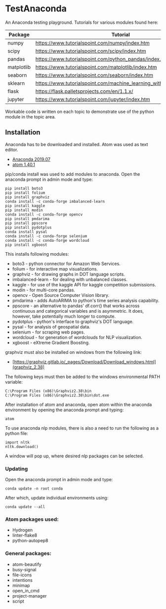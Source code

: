 # TestAnaconda

An Anaconda testing playground. Tutorials for various modules found here:

| Package | Tutorial |
| ------ | ------ |
| numpy | https://www.tutorialspoint.com/numpy/index.htm |
| scipy | https://www.tutorialspoint.com/scipy/index.htm |
| pandas | https://www.tutorialspoint.com/python_pandas/index.htm |
| matplotlib | https://www.tutorialspoint.com/matplotlib/index.htm |
| seaborn | https://www.tutorialspoint.com/seaborn/index.htm |
| sklearn | https://www.tutorialspoint.com/machine_learning_with_python/index.htm |
| flask | https://flask.palletsprojects.com/en/1.1.x/ |
| jupyter | https://www.tutorialspoint.com/jupyter/index.htm |

Workable code is written on each topic to demonstrate use of the python module in the topic area.

## Installation

Anaconda has to be downloaded and installed. Atom was used as text editor.

* [Anaconda 2019.07](https://www.anaconda.com/distribution/#download-section)
* [atom 1.40.1](https://atom.io/)

pip/conda install was used to add modules to anaconda. Open the anaconda prompt in admin mode and type:

```
pip install boto3
pip install folium
pip install graphviz
conda install -c conda-forge imbalanced-learn
pip install kaggle
pip install modin
conda install -c conda-forge opencv
pip install pmdarima
pip install ppscore
pip install pydotplus
conda install pysal
conda install -c conda-forge selenium
conda install -c conda-forge wordcloud
pip install xgboost
```

This installs following modules:

* boto3 - python connector for Amazon Web Services.
* folium - for interactive map visualizations.
* graphviz - for drawing graphs in DOT language scripts.
* imbalanced-learn - for dealing with unbalanced classes.
* kaggle - for use of the kaggle API for kaggle competition submissions.
* modin - for multi-core pandas.
* opencv - Open Source Computer Vision library.
* pmdarima - adds AutoARIMA to python's time series analysis capability.
* ppscore - an alternative to pandas' df.corr() that works across continuous and categorical variables and is asymmetric. It does, however, take potentially much longer to compute.
* pydotplus - python's interface to graphviz's DOT language.
* pysal - for analysis of geospatial data.
* selenium - for scraping web pages.
* wordcloud - for generation of wordclouds for NLP visualization.
* xgboost - eXtreme Gradient Boosting.

graphviz must also be installed on windows from the following link:

* [https://graphviz.gitlab.io/_pages/Download/Download_windows.html](graphviz_2.38)

The following keys must then be added to the windows environmental PATH variable:

```
C:\Program Files (x86)\Graphviz2.38\bin
C:\Program Files (x86)\Graphviz2.38\bin\dot.exe
```

After installation of atom and anaconda, open atom within the anaconda environment by opening the anaconda prompt and typing:

```
atom
```

To use anaconda nlp modules, there is also a need to run the following as a python file:

```
import nltk
nltk.download()
```

A window will pop up, where desired nlp packages can be selected.

### Updating

Open the anaconda prompt in admin mode and type:
```
conda update -n root conda
```

After which, update individual environments using:
```
conda update --all
```

### Atom packages used:

* Hydrogen
* linter-flake8
* python-autopep8

### General packages:

* atom-beautify
* busy-signal
* file-icons
* intentions
* minimap
* open_in_cmd
* project-manager
* script
